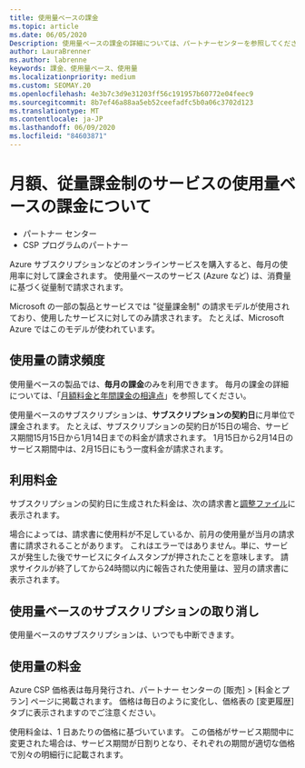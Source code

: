 ```yaml
---
title: 使用量ベースの課金
ms.topic: article
ms.date: 06/05/2020
Description: 使用量ベースの課金の詳細については、パートナーセンターを参照してください。毎月の使用率について課金されます。
author: LauraBrenner
ms.author: labrenne
keywords: 課金、使用量ベース、使用量
ms.localizationpriority: medium
ms.custom: SEOMAY.20
ms.openlocfilehash: 4e3b7c3d9e31203ff56c191957b60772e04feec9
ms.sourcegitcommit: 8b7ef46a88aa5eb52ceefadfc5b0a06c3702d123
ms.translationtype: MT
ms.contentlocale: ja-JP
ms.lasthandoff: 06/09/2020
ms.locfileid: "84603871"
---
```

# <a name="understand-usage-based-billing-for-monthly-pay-as-you-go-consumption-of-services"></a>月額、従量課金制のサービスの使用量ベースの課金について

- パートナー センター
- CSP プログラムのパートナー

Azure サブスクリプションなどのオンラインサービスを購入すると、毎月の使用率に対して課金されます。 使用量ベースのサービス (Azure など) は、消費量に基づく従量制で請求されます。

Microsoft の一部の製品とサービスでは "従量課金制" の請求モデルが使用されており、使用したサービスに対してのみ請求されます。 たとえば、Microsoft Azure ではこのモデルが使われています。 

## <a name="usage-billing-frequency"></a>使用量の請求頻度

使用量ベースの製品では、**毎月の課金**のみを利用できます。 毎月の課金の詳細については、「[月額料金と年間課金の相違点](billing-annual-monthly.md)」を参照してください。

使用量ベースのサブスクリプションは、**サブスクリプションの契約日**に月単位で課金されます。 たとえば、サブスクリプションの契約日が15日の場合、サービス期間15月15日から1月14日までの料金が請求されます。 1月15日から2月14日のサービス期間中は、2月15日にもう一度料金が請求されます。

## <a name="usage-charges"></a>利用料金

サブスクリプションの契約日に生成された料金は、次の請求書と[調整ファイル](usage-based-recon-files.md)に表示されます。

場合によっては、請求書に使用料が不足しているか、前月の使用量が当月の請求書に請求されることがあります。 これはエラーではありません。単に、サービスが発生した後でサービスにタイムスタンプが押されたことを意味します。 請求サイクルが終了してから24時間以内に報告された使用量は、翌月の請求書に表示されます。

## <a name="cancelling-usage-based-subscriptions"></a>使用量ベースのサブスクリプションの取り消し

使用量ベースのサブスクリプションは、いつでも中断できます。

## <a name="pricing-for-usage"></a>使用量の料金

Azure CSP 価格表は毎月発行され、パートナー センターの [販売] > [料金とプラン] ページに掲載されます。 価格は毎日のように変化し、価格表の [変更履歴] タブに表示されますのでご注意ください。

使用料金は、1 日あたりの価格に基づいています。 この価格がサービス期間中に変更された場合は、サービス期間が日割りとなり、それぞれの期間が適切な価格で別々の明細行に記載されます。
